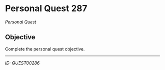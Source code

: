 # Personal Quest 287

*Personal Quest*

## Objective
Complete the personal quest objective.

---
*ID: QUEST00286*